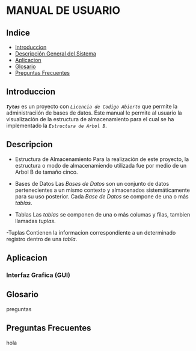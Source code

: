  MANUAL DE USUARIO
===================
## Indice
- [Introduccion](#introduccion)
- [Descripción General del Sistema](#descrip)
- [Aplicacion](#apli)
- [Glosario](#glosario)
- [Preguntas Frecuentes](#questions)

<div id='introduccion'/>

## Introduccion
**_`Tytus`_** es un proyecto con *_`Licencia de Codigo Abierto`_* que permite la administraciión de bases de datos. Este manual le permite al usuario la visualización de la estructura de almacenamiento para el cual se ha implementado la _`Estructura de Arbol B`_.

<div id='descrip'/>

## Descripcion

  - Estructura de Almacenamiento
Para la realización de este proyecto, la estructura o modo de almacenamiendo utilizada fue por medio de un Arbol B de tamaño cinco.
  - Bases de Datos
Las _Bases de Datos_ son un conjunto de datos pertenecientes a un mismo contexto y almacenados sistemáticamente para su uso posterior. Cada _Base de Datos_ se compone de una o más _tablas_.
  
  - Tablas
Las _tablas_ se componen de una o más columas y filas, tambien llamadas _tuplas_.

 -Tuplas
Contienen la informacion correspondiente a un determinado registro dentro de una _tabla_.  

<div id='apli'/>

## Aplicacion
### Interfaz Grafica (GUI)


<div id='glosario'/>

## Glosario
preguntas

<div id='questions'/>

## Preguntas Frecuentes
hola
